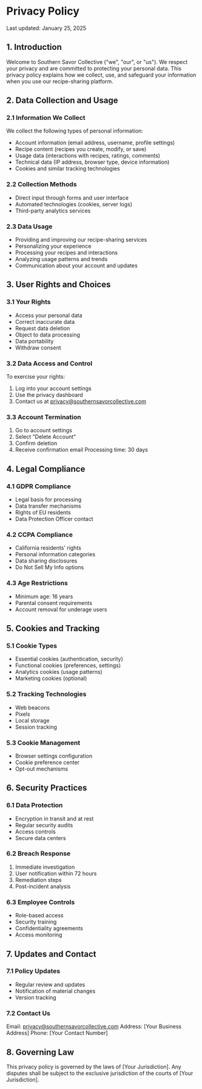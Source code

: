 # Privacy Policy

Last updated: January 25, 2025

## 1. Introduction

Welcome to Southern Savor Collective ("we", "our", or "us"). We respect your privacy and are committed to protecting your personal data. This privacy policy explains how we collect, use, and safeguard your information when you use our recipe-sharing platform.

## 2. Data Collection and Usage

### 2.1 Information We Collect

We collect the following types of personal information:
- Account information (email address, username, profile settings)
- Recipe content (recipes you create, modify, or save)
- Usage data (interactions with recipes, ratings, comments)
- Technical data (IP address, browser type, device information)
- Cookies and similar tracking technologies

### 2.2 Collection Methods
- Direct input through forms and user interface
- Automated technologies (cookies, server logs)
- Third-party analytics services

### 2.3 Data Usage
- Providing and improving our recipe-sharing services
- Personalizing your experience
- Processing your recipes and interactions
- Analyzing usage patterns and trends
- Communication about your account and updates

## 3. User Rights and Choices

### 3.1 Your Rights
- Access your personal data
- Correct inaccurate data
- Request data deletion
- Object to data processing
- Data portability
- Withdraw consent

### 3.2 Data Access and Control
To exercise your rights:
1. Log into your account settings
2. Use the privacy dashboard
3. Contact us at privacy@southernsavorcollective.com

### 3.3 Account Termination
1. Go to account settings
2. Select "Delete Account"
3. Confirm deletion
4. Receive confirmation email
Processing time: 30 days

## 4. Legal Compliance

### 4.1 GDPR Compliance
- Legal basis for processing
- Data transfer mechanisms
- Rights of EU residents
- Data Protection Officer contact

### 4.2 CCPA Compliance
- California residents' rights
- Personal information categories
- Data sharing disclosures
- Do Not Sell My Info options

### 4.3 Age Restrictions
- Minimum age: 16 years
- Parental consent requirements
- Account removal for underage users

## 5. Cookies and Tracking

### 5.1 Cookie Types
- Essential cookies (authentication, security)
- Functional cookies (preferences, settings)
- Analytics cookies (usage patterns)
- Marketing cookies (optional)

### 5.2 Tracking Technologies
- Web beacons
- Pixels
- Local storage
- Session tracking

### 5.3 Cookie Management
- Browser settings configuration
- Cookie preference center
- Opt-out mechanisms

## 6. Security Practices

### 6.1 Data Protection
- Encryption in transit and at rest
- Regular security audits
- Access controls
- Secure data centers

### 6.2 Breach Response
1. Immediate investigation
2. User notification within 72 hours
3. Remediation steps
4. Post-incident analysis

### 6.3 Employee Controls
- Role-based access
- Security training
- Confidentiality agreements
- Access monitoring

## 7. Updates and Contact

### 7.1 Policy Updates
- Regular review and updates
- Notification of material changes
- Version tracking

### 7.2 Contact Us
Email: privacy@southernsavorcollective.com
Address: [Your Business Address]
Phone: [Your Contact Number]

## 8. Governing Law

This privacy policy is governed by the laws of [Your Jurisdiction]. Any disputes shall be subject to the exclusive jurisdiction of the courts of [Your Jurisdiction].